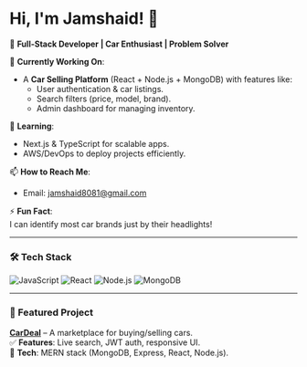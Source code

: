 # Hi, I'm Jamshaid! 👋  

🚗 **Full-Stack Developer | Car Enthusiast | Problem Solver**  

🔭 **Currently Working On**:  
- A **Car Selling Platform** (React + Node.js + MongoDB) with features like:  
  - User authentication & car listings.  
  - Search filters (price, model, brand).  
  - Admin dashboard for managing inventory.  

🌱 **Learning**:  
- Next.js & TypeScript for scalable apps.  
- AWS/DevOps to deploy projects efficiently.  

📫 **How to Reach Me**:  
- Email: [jamshaid8081@gmail.com](mailto:jamshaid8081@gmail.com)  

⚡ **Fun Fact**:  
I can identify most car brands just by their headlights!  

---  

### 🛠️ Tech Stack  
![JavaScript](https://img.shields.io/badge/-JavaScript-F7DF1E?logo=javascript&logoColor=black)
![React](https://img.shields.io/badge/-React-61DAFB?logo=react&logoColor=black)
![Node.js](https://img.shields.io/badge/-Node.js-339933?logo=node.js&logoColor=white)
![MongoDB](https://img.shields.io/badge/-MongoDB-47A248?logo=mongodb&logoColor=white)  

---  

### 📌 Featured Project  
**[CarDeal](https://github.com/jamshaidal/car)** – A marketplace for buying/selling cars.  
✅ **Features**: Live search, JWT auth, responsive UI.  
🔧 **Tech**: MERN stack (MongoDB, Express, React, Node.js).  



